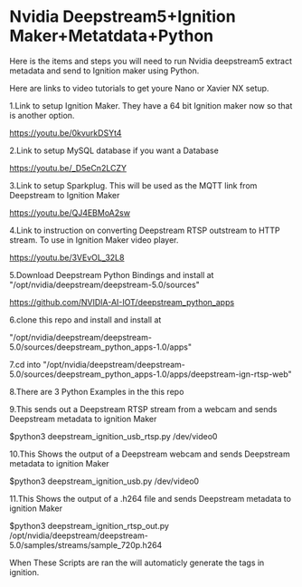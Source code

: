 
# Nvidia Deepstream5+Ignition Maker+Metatdata+Python

Here is the items and steps you will need to run Nvidia deepstream5
extract metadata and send to Ignition maker using Python.



Here are links to video tutorials to get youre Nano
or Xavier NX setup.



1.Link to setup Ignition Maker. They have a 64 bit Ignition maker
now so that is another option.

https://youtu.be/0kvurkDSYt4



2.Link to setup MySQL database if you want a Database

https://youtu.be/_D5eCn2LCZY



3.Link to setup Sparkplug. This will be used as the MQTT
link from Deepstream to Ignition Maker

https://youtu.be/QJ4EBMoA2sw



4.Link to instruction on converting Deepstream RTSP outstream
to HTTP stream.
To use in Ignition Maker video player.

https://youtu.be/3VEvOL_32L8




5.Download Deepstream Python Bindings and install at
"/opt/nvidia/deepstream/deepstream-5.0/sources"

https://github.com/NVIDIA-AI-IOT/deepstream_python_apps




6.clone this repo and install and install at

"/opt/nvidia/deepstream/deepstream-5.0/sources/deepstream_python_apps-1.0/apps"



7.cd into "/opt/nvidia/deepstream/deepstream-5.0/sources/deepstream_python_apps-1.0/apps/deepstream-ign-rtsp-web"



8.There are 3 Python Examples in the this repo


9.This sends out a Deepstream RTSP stream from a webcam and sends Deepstream metadata to ignition Maker

$python3 deepstream_ignition_usb_rtsp.py /dev/video0 



10.This Shows the output of a Deepstream webcam and sends Deepstream metadata to ignition Maker

$python3 deepstream_ignition_usb.py /dev/video0 



11.This Shows the output of a .h264 file and sends Deepstream metadata to ignition Maker

$python3 deepstream_ignition_rtsp_out.py /opt/nvidia/deepstream/deepstream-5.0/samples/streams/sample_720p.h264



When These Scripts are ran the will automaticly generate the tags in ignition.














